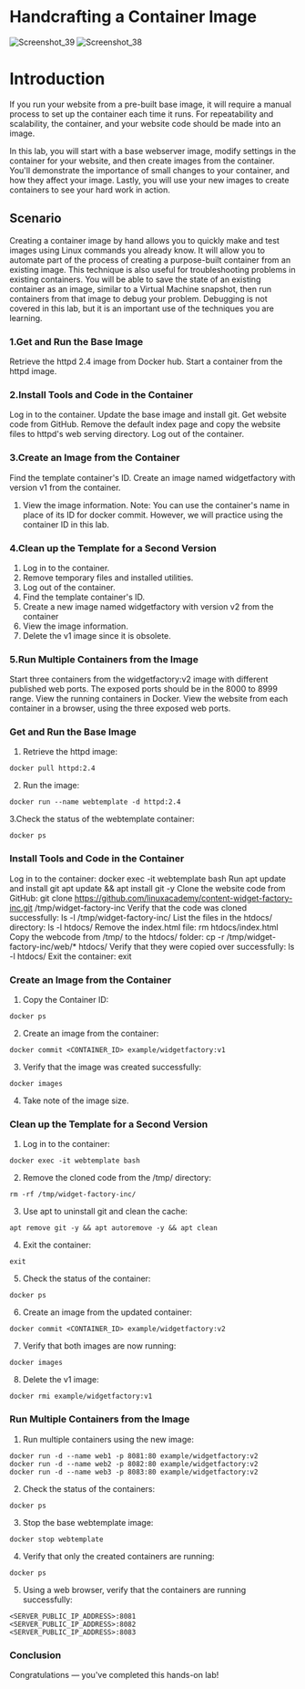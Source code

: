 # Handcrafting a Container Image
![Screenshot_39](https://user-images.githubusercontent.com/106797604/199668255-1518d101-9561-4a12-bc32-2e5a6b059c99.png)
![Screenshot_38](https://user-images.githubusercontent.com/106797604/199668259-8152262c-37d2-4be1-bb86-18b4b039f4ee.png)

# Introduction
If you run your website from a pre-built base image, it will require a manual process to set up the container each time it runs. For repeatability and scalability, the container, and your website code should be made into an image.

In this lab, you will start with a base webserver image, modify settings in the container for your website, and then create images from the container. You'll demonstrate the importance of small changes to your container, and how they affect your image. Lastly, you will use your new images to create containers to see your hard work in action.

## Scenario
Creating a container image by hand allows you to quickly make and test images using Linux commands you already know. It will allow you to automate part of the process of creating a purpose-built container from an existing image. This technique is also useful for troubleshooting problems in existing containers. You will be able to save the state of an existing container as an image, similar to a Virtual Machine snapshot, then run containers from that image to debug your problem. Debugging is not covered in this lab, but it is an important use of the techniques you are learning.

### 1.Get and Run the Base Image
Retrieve the httpd 2.4 image from Docker hub.
Start a container from the httpd image.

### 2.Install Tools and Code in the Container
Log in to the container.
Update the base image and install git.
Get website code from GitHub.
Remove the default index page and copy the website files to httpd's web serving directory.
Log out of the container.

### 3.Create an Image from the Container
Find the template container's ID.
Create an image named widgetfactory with version v1 from the container.
 1. View the image information.
Note: You can use the container's name in place of its ID for docker commit. However, we will practice using the container ID in this lab.

### 4.Clean up the Template for a Second Version
1. Log in to the container.
2. Remove temporary files and installed utilities.
3. Log out of the container.
4. Find the template container's ID.
5. Create a new image named widgetfactory with version v2 from the container
6. View the image information.
7. Delete the v1 image since it is obsolete.

### 5.Run Multiple Containers from the Image
Start three containers from the widgetfactory:v2 image with different published web ports. The exposed ports should be in the 8000 to 8999 range.
View the running containers in Docker.
View the website from each container in a browser, using the three exposed web ports.

### Get and Run the Base Image
1. Retrieve the httpd image:
```
docker pull httpd:2.4
```
2. Run the image:
```
docker run --name webtemplate -d httpd:2.4
```
3.Check the status of the webtemplate container:
```
docker ps
```
### Install Tools and Code in the Container
Log in to the container:
docker exec -it webtemplate bash
Run apt update and install git
apt update && apt install git -y
Clone the website code from GitHub:
git clone  https://github.com/linuxacademy/content-widget-factory-inc.git /tmp/widget-factory-inc
Verify that the code was cloned successfully:
ls -l /tmp/widget-factory-inc/
List the files in the htdocs/ directory:
ls -l htdocs/
Remove the index.html file:
rm htdocs/index.html
Copy the webcode from /tmp/ to the htdocs/ folder:
cp -r /tmp/widget-factory-inc/web/* htdocs/
Verify that they were copied over successfully:
ls -l htdocs/
Exit the container:
exit

### Create an Image from the Container
1. Copy the Container ID:
```
docker ps
```
2. Create an image from the container:
```
docker commit <CONTAINER_ID> example/widgetfactory:v1
```
3. Verify that the image was created successfully:
```
docker images
```
4. Take note of the image size.

### Clean up the Template for a Second Version
1. Log in to the container:
```
docker exec -it webtemplate bash
```
2. Remove the cloned code from the /tmp/ directory:
```
rm -rf /tmp/widget-factory-inc/
```
3. Use apt to uninstall git and clean the cache:
 ```
 apt remove git -y && apt autoremove -y && apt clean 
```
4. Exit the container:
```
exit
```
5. Check the status of the container:
```
docker ps
```
6. Create an image from the updated container:
```
docker commit <CONTAINER_ID> example/widgetfactory:v2
```
7. Verify that both images are now running:
```
docker images  
```
8. Delete the v1 image:
```
docker rmi example/widgetfactory:v1
```
### Run Multiple Containers from the Image
1. Run multiple containers using the new image:
```
docker run -d --name web1 -p 8081:80 example/widgetfactory:v2
docker run -d --name web2 -p 8082:80 example/widgetfactory:v2
docker run -d --name web3 -p 8083:80 example/widgetfactory:v2
```
2. Check the status of the containers:
```
docker ps
```
3. Stop the base webtemplate image:
```
docker stop webtemplate
```
4. Verify that only the created containers are running:
```
docker ps
```
5. Using a web browser, verify that the containers are running successfully:
```
<SERVER_PUBLIC_IP_ADDRESS>:8081
<SERVER_PUBLIC_IP_ADDRESS>:8082
<SERVER_PUBLIC_IP_ADDRESS>:8083
```
### Conclusion
Congratulations — you've completed this hands-on lab!
